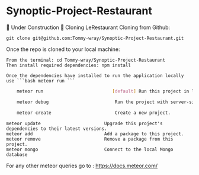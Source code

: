 # Synoptic-Project-Restaurant
🚧 Under Construction 🚧
Cloning LeRestaurant
Cloning from Github:

    git clone git@github.com:Tommy-wray/Synoptic-Project-Restaurant.git

Once the repo is cloned to your local machine:

    From the terminal: cd Tommy-wray/Synoptic-Project-Restaurant
    Then install required dependencies: npm install

    Once the dependencies have installed to run the application locally use ```bash meteor run ```
```bash
    meteor run                          [default] Run this project in local development mode.
```
```bash
    meteor debug                         Run the project with server-side debugging enabled.
```
```bash
    meteor create                        Create a new project.
```
    meteor update                        Upgrade this project's dependencies to their latest versions.
    meteor add                           Add a package to this project.
    meteor remove                        Remove a package from this project.
    meteor mongo                         Connect to the local Mongo database

For any other meteor queries go to : https://docs.meteor.com/
